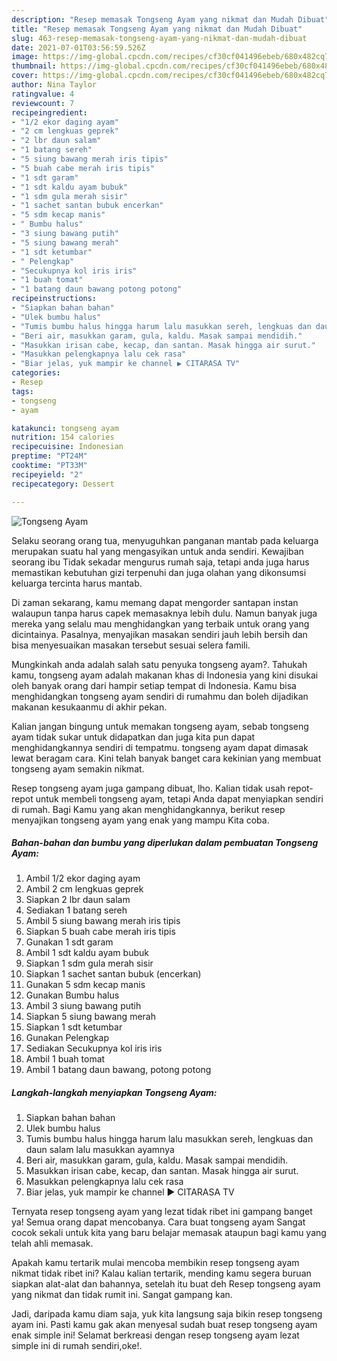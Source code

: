 ```yaml
---
description: "Resep memasak Tongseng Ayam yang nikmat dan Mudah Dibuat"
title: "Resep memasak Tongseng Ayam yang nikmat dan Mudah Dibuat"
slug: 463-resep-memasak-tongseng-ayam-yang-nikmat-dan-mudah-dibuat
date: 2021-07-01T03:56:59.526Z
image: https://img-global.cpcdn.com/recipes/cf30cf041496ebeb/680x482cq70/tongseng-ayam-foto-resep-utama.jpg
thumbnail: https://img-global.cpcdn.com/recipes/cf30cf041496ebeb/680x482cq70/tongseng-ayam-foto-resep-utama.jpg
cover: https://img-global.cpcdn.com/recipes/cf30cf041496ebeb/680x482cq70/tongseng-ayam-foto-resep-utama.jpg
author: Nina Taylor
ratingvalue: 4
reviewcount: 7
recipeingredient:
- "1/2 ekor daging ayam"
- "2 cm lengkuas geprek"
- "2 lbr daun salam"
- "1 batang sereh"
- "5 siung bawang merah iris tipis"
- "5 buah cabe merah iris tipis"
- "1 sdt garam"
- "1 sdt kaldu ayam bubuk"
- "1 sdm gula merah sisir"
- "1 sachet santan bubuk encerkan"
- "5 sdm kecap manis"
- " Bumbu halus"
- "3 siung bawang putih"
- "5 siung bawang merah"
- "1 sdt ketumbar"
- " Pelengkap"
- "Secukupnya kol iris iris"
- "1 buah tomat"
- "1 batang daun bawang potong potong"
recipeinstructions:
- "Siapkan bahan bahan"
- "Ulek bumbu halus"
- "Tumis bumbu halus hingga harum lalu masukkan sereh, lengkuas dan daun salam lalu masukkan ayamnya"
- "Beri air, masukkan garam, gula, kaldu. Masak sampai mendidih."
- "Masukkan irisan cabe, kecap, dan santan. Masak hingga air surut."
- "Masukkan pelengkapnya lalu cek rasa"
- "Biar jelas, yuk mampir ke channel ▶️ CITARASA TV"
categories:
- Resep
tags:
- tongseng
- ayam

katakunci: tongseng ayam 
nutrition: 154 calories
recipecuisine: Indonesian
preptime: "PT24M"
cooktime: "PT33M"
recipeyield: "2"
recipecategory: Dessert

---
```



![Tongseng Ayam](https://img-global.cpcdn.com/recipes/cf30cf041496ebeb/680x482cq70/tongseng-ayam-foto-resep-utama.jpg)

Selaku seorang orang tua, menyuguhkan panganan mantab pada keluarga merupakan suatu hal yang mengasyikan untuk anda sendiri. Kewajiban seorang ibu Tidak sekadar mengurus rumah saja, tetapi anda juga harus memastikan kebutuhan gizi terpenuhi dan juga olahan yang dikonsumsi keluarga tercinta harus mantab.

Di zaman  sekarang, kamu memang dapat mengorder santapan instan walaupun tanpa harus capek memasaknya lebih dulu. Namun banyak juga mereka yang selalu mau menghidangkan yang terbaik untuk orang yang dicintainya. Pasalnya, menyajikan masakan sendiri jauh lebih bersih dan bisa menyesuaikan masakan tersebut sesuai selera famili. 



Mungkinkah anda adalah salah satu penyuka tongseng ayam?. Tahukah kamu, tongseng ayam adalah makanan khas di Indonesia yang kini disukai oleh banyak orang dari hampir setiap tempat di Indonesia. Kamu bisa menghidangkan tongseng ayam sendiri di rumahmu dan boleh dijadikan makanan kesukaanmu di akhir pekan.

Kalian jangan bingung untuk memakan tongseng ayam, sebab tongseng ayam tidak sukar untuk didapatkan dan juga kita pun dapat menghidangkannya sendiri di tempatmu. tongseng ayam dapat dimasak lewat beragam cara. Kini telah banyak banget cara kekinian yang membuat tongseng ayam semakin nikmat.

Resep tongseng ayam juga gampang dibuat, lho. Kalian tidak usah repot-repot untuk membeli tongseng ayam, tetapi Anda dapat menyiapkan sendiri di rumah. Bagi Kamu yang akan menghidangkannya, berikut resep menyajikan tongseng ayam yang enak yang mampu Kita coba.

<!--inarticleads1-->

##### Bahan-bahan dan bumbu yang diperlukan dalam pembuatan Tongseng Ayam:

1. Ambil 1/2 ekor daging ayam
1. Ambil 2 cm lengkuas geprek
1. Siapkan 2 lbr daun salam
1. Sediakan 1 batang sereh
1. Ambil 5 siung bawang merah iris tipis
1. Siapkan 5 buah cabe merah iris tipis
1. Gunakan 1 sdt garam
1. Ambil 1 sdt kaldu ayam bubuk
1. Siapkan 1 sdm gula merah sisir
1. Siapkan 1 sachet santan bubuk (encerkan)
1. Gunakan 5 sdm kecap manis
1. Gunakan  Bumbu halus
1. Ambil 3 siung bawang putih
1. Siapkan 5 siung bawang merah
1. Siapkan 1 sdt ketumbar
1. Gunakan  Pelengkap
1. Sediakan Secukupnya kol iris iris
1. Ambil 1 buah tomat
1. Ambil 1 batang daun bawang, potong potong




<!--inarticleads2-->

##### Langkah-langkah menyiapkan Tongseng Ayam:

1. Siapkan bahan bahan
1. Ulek bumbu halus
1. Tumis bumbu halus hingga harum lalu masukkan sereh, lengkuas dan daun salam lalu masukkan ayamnya
1. Beri air, masukkan garam, gula, kaldu. Masak sampai mendidih.
1. Masukkan irisan cabe, kecap, dan santan. Masak hingga air surut.
1. Masukkan pelengkapnya lalu cek rasa
1. Biar jelas, yuk mampir ke channel ▶️ CITARASA TV




Ternyata resep tongseng ayam yang lezat tidak ribet ini gampang banget ya! Semua orang dapat mencobanya. Cara buat tongseng ayam Sangat cocok sekali untuk kita yang baru belajar memasak ataupun bagi kamu yang telah ahli memasak.

Apakah kamu tertarik mulai mencoba membikin resep tongseng ayam nikmat tidak ribet ini? Kalau kalian tertarik, mending kamu segera buruan siapkan alat-alat dan bahannya, setelah itu buat deh Resep tongseng ayam yang nikmat dan tidak rumit ini. Sangat gampang kan. 

Jadi, daripada kamu diam saja, yuk kita langsung saja bikin resep tongseng ayam ini. Pasti kamu gak akan menyesal sudah buat resep tongseng ayam enak simple ini! Selamat berkreasi dengan resep tongseng ayam lezat simple ini di rumah sendiri,oke!.

